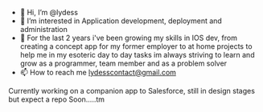 - 👋 Hi, I’m @lydess
- 👀 I’m interested in Application development, deployment and administration
- 🌱 For the last 2 years i've been growing my skills in IOS dev, from creating a concept app for my former employer to at home projects to help me in my esoteric day to day tasks im always striving to learn and grow as a programmer, team member and as a problem solver
- 📫 How to reach me lydesscontact@gmail.com

Currently working on a companion app to Salesforce, still in design stages but expect a repo Soon.....tm  
<!---
lydess/lydess is a ✨ special ✨ repository because its `README.md` (this file) appears on your GitHub profile.
You can click the Preview link to take a look at your changes.
--->
